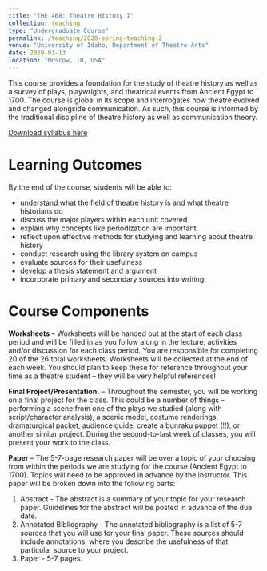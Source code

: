 ```yaml
---
title: "THE 468: Theatre History I"
collection: teaching
type: "Undergraduate Course"
permalink: /teaching/2020-spring-teaching-2
venue: "University of Idaho, Department of Theatre Arts"
date: 2020-01-13
location: "Moscow, ID, USA"
---
```


This course provides a foundation for the study of theatre history as well as a survey of plays, playwrights, and theatrical events from Ancient Egypt to 1700. The course is global in its scope and interrogates how theatre evolved and changed alongside communication. As such, this course is informed by the traditional discipline of theatre history as well as communication theory. 

[Download syllabus here](http://sarahfocam.github.io/files/the468theatrehistory1s20.pdf)

Learning Outcomes
======
By the end of the course, students will be able to: 
- understand what the field of theatre history is and what theatre historians do 
- discuss the major players within each unit covered
- explain why concepts like periodization are important 
- reflect upon effective methods for studying and learning about theatre history 
- conduct research using the library system on campus
- evaluate sources for their usefulness
- develop a thesis statement and argument 
- incorporate primary and secondary sources into writing.


Course Components
======

**Worksheets** – Worksheets will be handed out at the start of each class period and will be filled in as you follow along in the lecture, activities and/or discussion for each class period. You are responsible for completing 20 of the 26 total worksheets. Worksheets will be collected at the end of each week. You should plan to keep these for reference throughout your time as a theatre student – they will be very helpful references! 

**Final Project/Presentation.** – Throughout the semester, you will be working on a final project for the class. This could be a number of things – performing a scene from one of the plays we studied (along with script/character analysis), a scenic model, costume renderings, dramaturgical packet, audience guide, create a bunraku puppet (!!), or another similar project. During the second-to-last week of classes, you will present your work to the class. 

**Paper** – The 5-7-page research paper will be over a topic of your choosing from within the periods we are studying for the course (Ancient Egypt to 1700). Topics will need to be approved in advance by the instructor. This paper will be broken down into the following parts: 
1.	Abstract - The abstract is a summary of your topic for your research paper. Guidelines for the abstract will be posted in advance of the due date. 
2.	Annotated Bibliography - The annotated bibliography is a list of 5-7 sources that you will use for your final paper. These sources should include annotations, where you describe the usefulness of that particular source to your project. 
5.	Paper - 5-7 pages. 
